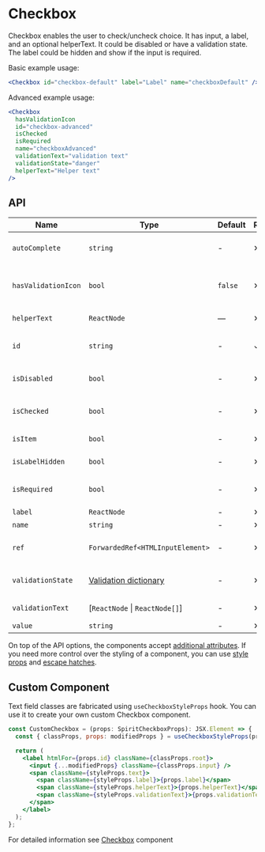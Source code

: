 # Checkbox

Checkbox enables the user to check/uncheck choice.
It has input, a label, and an optional helperText.
It could be disabled or have a validation state.
The label could be hidden and show if the input is required.

Basic example usage:

```jsx
<Checkbox id="checkbox-default" label="Label" name="checkboxDefault" />
```

Advanced example usage:

```jsx
<Checkbox
  hasValidationIcon
  id="checkbox-advanced"
  isChecked
  isRequired
  name="checkboxAdvanced"
  validationText="validation text"
  validationState="danger"
  helperText="Helper text"
/>
```

## API

| Name                | Type                                           | Default | Required | Description                                          |
| ------------------- | ---------------------------------------------- | ------- | -------- | ---------------------------------------------------- |
| `autoComplete`      | `string`                                       | -       | ✕        | [Automated assistance in filling][autocomplete-attr] |
| `hasValidationIcon` | `bool`                                         | `false` | ✕        | Whether to show validation icon                      |
| `helperText`        | `ReactNode`                                    | —       | ✕        | Custom helper text                                   |
| `id`                | `string`                                       | -       | ✓        | Input and label identification                       |
| `isDisabled`        | `bool`                                         | -       | ✕        | Whether is field disabled                            |
| `isChecked`         | `bool`                                         | -       | ✕        | Whether is field checked                             |
| `isItem`            | `bool`                                         | -       | ✕        | To render in [Item][item] mode                       |
| `isLabelHidden`     | `bool`                                         | -       | ✕        | Whether is label hidden                              |
| `isRequired`        | `bool`                                         | -       | ✕        | Whether is field required                            |
| `label`             | `ReactNode`                                    | -       | ✕        | Label text                                           |
| `name`              | `string`                                       | -       | ✕        | Input name                                           |
| `ref`               | `ForwardedRef<HTMLInputElement>`               | -       | ✕        | Input element reference                              |
| `validationState`   | [Validation dictionary][dictionary-validation] | -       | ✕        | Type of validation state.                            |
| `validationText`    | \[`ReactNode` \| `ReactNode[]`]                | -       | ✕        | Validation text                                      |
| `value`             | `string`                                       | -       | ✕        | Input value                                          |

On top of the API options, the components accept [additional attributes][readme-additional-attributes].
If you need more control over the styling of a component, you can use [style props][readme-style-props]
and [escape hatches][readme-escape-hatches].

## Custom Component

Text field classes are fabricated using `useCheckboxStyleProps` hook. You can use it to create your own custom Checkbox component.

```jsx
const CustomCheckbox = (props: SpiritCheckboxProps): JSX.Element => {
  const { classProps, props: modifiedProps } = useCheckboxStyleProps(props);

  return (
    <label htmlFor={props.id} className={classProps.root}>
      <input {...modifiedProps} className={classProps.input} />
      <span className={styleProps.text}>
        <span className={styleProps.label}>{props.label}</span>
        <span className={styleProps.helperText}>{props.helperText}</span>
        <span className={styleProps.validationText}>{props.validationText}</span>
      </span>
    </label>
  );
};
```

For detailed information see [Checkbox](https://github.com/lmc-eu/spirit-design-system/blob/main/packages/web/src/scss/components/Checkbox/README.md) component

[autocomplete-attr]: https://developer.mozilla.org/en-US/docs/Web/HTML/Attributes/autocomplete
[dictionary-validation]: https://github.com/lmc-eu/spirit-design-system/blob/main/docs/DICTIONARIES.md#validation
[item]: https://github.com/lmc-eu/spirit-design-system/blob/main/packages/web-react/src/components/Item/README.md
[readme-additional-attributes]: https://github.com/lmc-eu/spirit-design-system/blob/main/packages/web-react/README.md#additional-attributes
[readme-escape-hatches]: https://github.com/lmc-eu/spirit-design-system/blob/main/packages/web-react/README.md#escape-hatches
[readme-style-props]: https://github.com/lmc-eu/spirit-design-system/blob/main/packages/web-react/README.md#style-props
